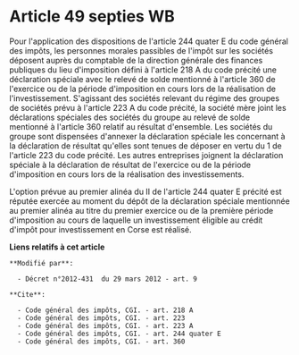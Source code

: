 # Article 49 septies WB

Pour l'application des dispositions de l'article 244 quater E du code général des impôts, les personnes morales passibles de
l'impôt sur les sociétés déposent auprès du comptable de la direction générale des finances publiques du lieu d'imposition
défini à l'article 218 A du code précité une déclaration spéciale avec le relevé de solde mentionné à l'article 360 de
l'exercice ou de la période d'imposition en cours lors de la réalisation de l'investissement. S'agissant des sociétés
relevant du régime des groupes de sociétés prévu à l'article 223 A du code précité, la société mère joint les déclarations
spéciales des sociétés du groupe au relevé de solde mentionné à l'article 360 relatif au résultat d'ensemble. Les sociétés du
groupe sont dispensées d'annexer la déclaration spéciale les concernant à la déclaration de résultat qu'elles sont tenues de
déposer en vertu du 1 de l'article 223 du code précité. Les autres entreprises joignent la déclaration spéciale à la
déclaration de résultat de l'exercice ou de la période d'imposition en cours lors de la réalisation des investissements. 

L'option prévue au premier alinéa du II de l'article 244 quater E précité est réputée exercée au moment du dépôt de la
déclaration spéciale mentionnée au premier alinéa au titre du premier exercice ou de la première période d'imposition au
cours de laquelle un investissement éligible au crédit d'impôt pour investissement en Corse est réalisé.

**Liens relatifs à cet article**

	**Modifié par**:

	  - Décret n°2012-431  du 29 mars 2012 - art. 9

	**Cite**:

	  - Code général des impôts, CGI. - art. 218 A
	  - Code général des impôts, CGI. - art. 223
	  - Code général des impôts, CGI. - art. 223 A
	  - Code général des impôts, CGI. - art. 244 quater E
	  - Code général des impôts, CGI. - art. 360
